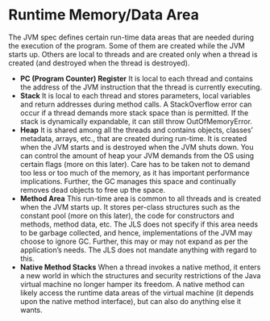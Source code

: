 # Runtime Memory/Data Area

The JVM spec defines certain run-time data areas that are needed during the execution of the program. Some of them are created while the JVM starts up. Others are local to threads and are created only when a thread is created (and destroyed when the thread is destroyed).

- **PC (Program Counter) Register**
It is local to each thread and contains the address of the JVM instruction that the thread is currently executing.
- **Stack**
It is local to each thread and stores parameters, local variables and return addresses during method calls. A StackOverflow error can occur if a thread demands more stack space than is permitted. If the stack is dynamically expandable, it can still throw OutOfMemoryError.
- **Heap**
It is shared among all the threads and contains objects, classes’ metadata, arrays, etc., that are created during run-time. It is created when the JVM starts and is destroyed when the JVM shuts down. You can control the amount of heap your JVM demands from the OS using certain flags (more on this later). Care has to be taken not to demand too less or too much of the memory, as it has important performance implications. Further, the GC manages this space and continually removes dead objects to free up the space.
- **Method Area**
This run-time area is common to all threads and is created when the JVM starts up. It stores per-class structures such as the constant pool (more on this later), the code for constructors and methods, method data, etc. The JLS does not specify if this area needs to be garbage collected, and hence, implementations of the JVM may choose to ignore GC. Further, this may or may not expand as per the application’s needs. The JLS does not mandate anything with regard to this.
- **Native Method Stacks**
When a thread invokes a native method, it enters a new world in which the structures and security restrictions of the Java virtual machine no longer hamper its freedom. A native method can likely access the runtime data areas of the virtual machine (it depends upon the native method interface), but can also do anything else it wants.